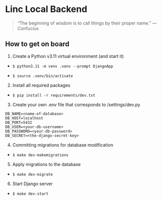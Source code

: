 # Linc Local Backend

> “The beginning of wisdom is to call things by their proper name.” ― Confucius


## How to get on board

1. Create a Python v3.11 virtual environment (and start it)

* `$ python3.11 -m venv .venv --prompt DjangoApp`

* `$ source .venv/bin/activate`

2. Install all required packages

* `$ pip install -r requirements/dev.txt`

3. Create your own .env file that corresponds to /settings/dev.py

```
DB_NAME=<name-of-database>
DB_HOST=localhost
DB_PORT=5432
DB_USER=<your-db-username>
DB_PASSWORD=<your-db-password>
DB_SECRET=<the-django-secret-key>
```

4. Committing migrations for database modification

* `$ make dev-makemigrations`

5. Apply migrations to the database

* `$ make dev-migrate`

6. Start Django server

* `$ make dev-start`
